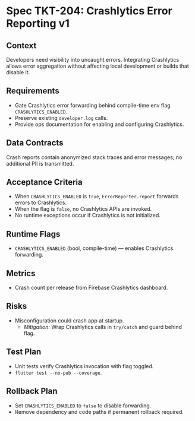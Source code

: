 
# Spec TKT-204: Crashlytics Error Reporting v1

## Context
Developers need visibility into uncaught errors. Integrating Crashlytics allows error aggregation without affecting local development or builds that disable it.

## Requirements
- Gate Crashlytics error forwarding behind compile-time env flag `CRASHLYTICS_ENABLED`.
- Preserve existing `developer.log` calls.
- Provide ops documentation for enabling and configuring Crashlytics.

## Data Contracts
Crash reports contain anonymized stack traces and error messages; no additional PII is transmitted.

## Acceptance Criteria
- When `CRASHLYTICS_ENABLED` is `true`, `ErrorReporter.report` forwards errors to Crashlytics.
- When the flag is `false`, no Crashlytics APIs are invoked.
- No runtime exceptions occur if Crashlytics is not initialized.

## Runtime Flags
- `CRASHLYTICS_ENABLED` (bool, compile-time) — enables Crashlytics forwarding.

## Metrics
- Crash count per release from Firebase Crashlytics dashboard.

## Risks
- Misconfiguration could crash app at startup.
  - *Mitigation:* Wrap Crashlytics calls in `try/catch` and guard behind flag.

## Test Plan
- Unit tests verify Crashlytics invocation with flag toggled.
- `flutter test --no-pub --coverage`.

## Rollback Plan
- Set `CRASHLYTICS_ENABLED` to `false` to disable forwarding.
- Remove dependency and code paths if permanent rollback required.

